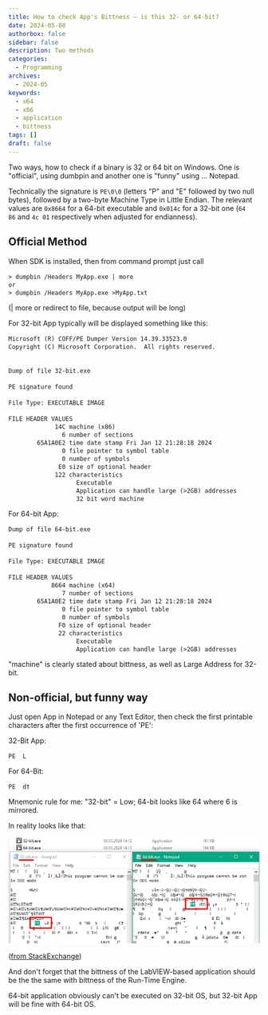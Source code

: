 ```yaml
---
title: How to check App's Bittness — is this 32- or 64-bit?
date: 2024-05-08
authorbox: false
sidebar: false
description: Two methods
categories:
  - Programming
archives:
  - 2024-05
keywords:
  - x64
  - x86
  - application
  - bittness
tags: []
draft: false
---
```

Two ways, how to check if a binary is 32 or 64 bit on Windows. One is "official", using dumbpin and another one is "funny" using ... Notepad.
<!--more-->
Technically the signature is `PE\0\0` (letters "P" and "E" followed by two null bytes), followed by a two-byte Machine Type in Little Endian. The relevant values are `0x8664` for a 64-bit executable and `0x014c` for a 32-bit one (`64 86` and `4c 01` respectively when adjusted for endianness).

## Official Method
When SDK is installed, then from command prompt just call 

```
> dumpbin /Headers MyApp.exe | more
or
> dumpbin /Headers MyApp.exe >MyApp.txt
```
(| more or redirect to file, because output will be long)

For 32-bit App typically will be displayed something like this:

```
Microsoft (R) COFF/PE Dumper Version 14.39.33523.0
Copyright (C) Microsoft Corporation.  All rights reserved.


Dump of file 32-bit.exe

PE signature found

File Type: EXECUTABLE IMAGE

FILE HEADER VALUES
             14C machine (x86)
               6 number of sections
        65A1A0E2 time date stamp Fri Jan 12 21:28:18 2024
               0 file pointer to symbol table
               0 number of symbols
              E0 size of optional header
             122 characteristics
                   Executable
                   Application can handle large (>2GB) addresses
                   32 bit word machine
```

For 64-bit App:

```
Dump of file 64-bit.exe

PE signature found

File Type: EXECUTABLE IMAGE

FILE HEADER VALUES
            8664 machine (x64)
               7 number of sections
        65A1A0E2 time date stamp Fri Jan 12 21:28:18 2024
               0 file pointer to symbol table
               0 number of symbols
              F0 size of optional header
              22 characteristics
                   Executable
                   Application can handle large (>2GB) addresses
```
"machine" is clearly stated about bittness, as well as Large Address for 32-bit.

## Non-official, but funny way
Just open App in Notepad or any Text Editor, then check the first printable characters after the first occurrence of 'PE':

32-Bit App:

```
PE  L
```
For 64-Bit:

```
PE  d†
```

Mnemonic rule for me: "32-bit" = Low; 64-bit looks like 64 where 6 is mirrored.

In reality looks like that:

![](assets/dll8664.png)

([from StackExchange](https://superuser.com/questions/358434/how-to-check-if-a-binary-is-32-or-64-bit-on-windows))

And don't forget that the bittness of the LabVIEW-based application should be the the same with bittness of the Run-Time Engine. 

64-bit application obviously can't be executed on 32-bit OS, but 32-bit App will be fine with 64-bit OS.
